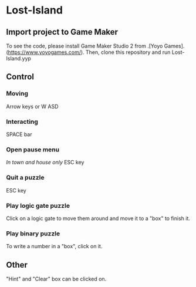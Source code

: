 # Lost-Island
## Import project to Game Maker
To see the code, please install Game Maker Studio 2 from .[Yoyo Games].(https://www.yoyogames.com/).
Then, clone this repository and run Lost-Island.yyp

## Control

### Moving
Arrow keys or  W
              ASD
### Interacting
SPACE bar

### Open pause menu
*In town and house only*
ESC key

### Quit a puzzle
ESC key

### Play logic gate puzzle
Click on a logic gate to move them around and move it to a "box" to finish it.

### Play binary puzzle
To write a number in a "box", click on it.

## Other
"Hint" and "Clear" box can be clicked on.
